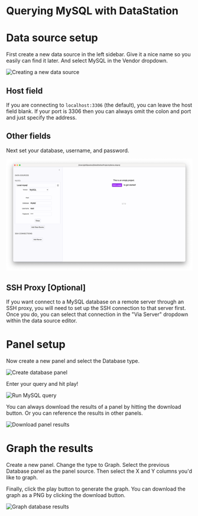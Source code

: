 # Querying MySQL with DataStation

# Data source setup

First create a new data source in the left sidebar. Give it a nice
name so you easily can find it later. And select MySQL in the Vendor
dropdown.

![Creating a new data source](/tutorials/create-data-source.png)

## Host field

If you are connecting to `localhost:3306` (the default), you can
leave the host field blank. If your port is 3306 then you can always
omit the colon and port and just specify the address.

## Other fields

Next set your database, username, and password.

![Filled out MySQL data source](/tutorials/mysql-data-source-filled.png)

## SSH Proxy [Optional]

If you want connect to a MySQL database on a remote server through an
SSH proxy, you will need to set up the SSH connection to that server
first. Once you do, you can select that connection in the "Via Server"
dropdown within the data source editor.

# Panel setup

Now create a new panel and select the Database type.

![Create database panel](/tutorials/create-database-panel.png)

Enter your query and hit play!

![Run MySQL query](/tutorials/run-mysql-query.png)

You can always download the results of a panel by hitting the download
button. Or you can reference the results in other panels.

![Download panel results](/tutorials/download-panel-results.png)

# Graph the results

Create a new panel. Change the type to Graph. Select the previous
Database panel as the panel source. Then select the X and Y columns
you'd like to graph.

Finally, click the play button to generate the graph. You can download
the graph as a PNG by clicking the download button.

![Graph database results](/tutorials/graph-database-results.png)